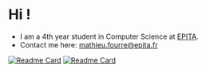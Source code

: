 # Hi !
- I am a 4th year student in Computer Science at [EPITA](https://www.epita.fr/en/).
- Contact me here: mathieu.fourre@epita.fr
<!--
<a href="https://github.com/mthfrr/mthfrr">
  <img align="center" src="https://github-readme-stats.vercel.app/api?username=mthfrr&count_private=true&theme=gruvbox&show_icons=true)](https://github.com/anuraghazra/github-readme-stats" />
</a>
___
<a href="https://github.com/mthfrr/mthfrr">
  <img align="center" src="https://github-readme-stats.vercel.app/api/top-langs/?username=mthfrr&theme=gruvbox&hide=ASP,ShaderLab,Mathematica,CMake,Swift,vim%20script&langs_count=6)](https://github.com/anuraghazra/github-readme-stats" />
</a>
-->

[![Readme Card](https://github-readme-stats.vercel.app/api/pin/?username=mthfrr&repo=run-in-venv&theme=gruvbox)](https://github.com/mthfrr/run-in-venv)
[![Readme Card](https://github-readme-stats.vercel.app/api/pin/?username=mthfrr&repo=asm_tooling&theme=gruvbox)](https://github.com/mthfrr/asm_tooling)
